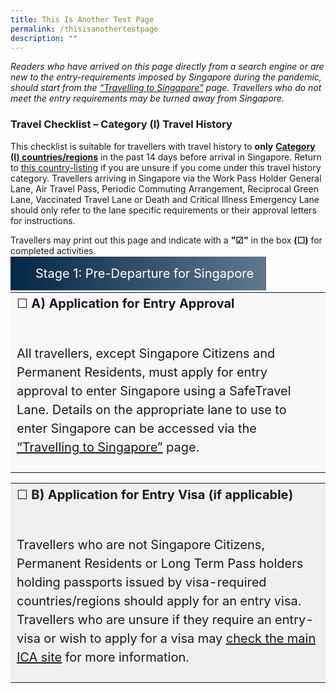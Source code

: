 ```yaml
---
title: This Is Another Test Page
permalink: /thisisanothertestpage
description: ""
---
```

<i>Readers who have arrived on this page directly from a search engine or are new to the entry-requirements imposed by Singapore during the pandemic, should start from the <a href="/arriving/overview" target="_blank" >“Travelling to Singapore”</a> page. Travellers who do not meet the entry requirements may be turned away from Singapore. </i>

### Travel Checklist – Category (I) Travel History

This checklist is suitable for travellers with travel history to <b>only</b> <a href="/shn-and-swab-summary" target="_blank"><b>Category (I) countries/regions</b></a> in the past 14 days before arrival in Singapore. Return to <a href="/shn-and-swab-summary" target="_blank">this country-listing</a> if you are unsure if you come under this travel history category. Travellers arriving in Singapore via the Work Pass Holder General Lane, Air Travel Pass, Periodic Commuting Arrangement, Reciprocal Green Lane, Vaccinated Travel Lane or Death and Critical Illness Emergency Lane should only refer to the lane specific requirements or their approval letters for instructions. 

Travellers may print out this page and indicate with a **"&#9745;"** in the box **(&#9744;)** for completed activities.

<!--

Didn't I tell you that you cannot do this? Style MUST go into the Header.

<html>
	
 ---- and there can only be 1 HTML tag in the entire webpage. How can you add one more here?

<style>

label {
  background: linear-gradient(90deg, #072b4b, #61788c);
  border-left:20px #072b4b solid;
  color: #FFFFFF;
  font-size: 20px;
  line-height: 28px;
  padding: 15px 20px 15px 20px;
	margin: 20px 0px 50px 0px;

}
</style>
-->
<label style="background: linear-gradient(90deg, #072b4b, #61788c); border-left:20px #072b4b solid; color: #FFFFFF; font-size: 20px; line-height: 28px; padding: 15px 20px 15px 20px;	margin: 20px 0px 500px 0px;">Stage 1: Pre-Departure for Singapore</label>
<table>
<tr>
<td style="margin-top:50px; margin-bottom:0px; line-height:1.5; background-color:#f8f8f8;font-size:20px;">
&#9744;  <b>A) Application for Entry Approval</b><br><br>

All travellers, except Singapore Citizens and Permanent Residents, must apply for entry approval to enter Singapore using a SafeTravel Lane. Details on the appropriate lane to use to enter Singapore can be accessed via the <a href="/arriving/overview" target="_blank" >“Travelling to Singapore”</a> page.
</td>
</tr>
	</table>
		<table>
<tr>
<td style="margin-top:0px; margin-bottom:0px; line-height:1.5; background:#f0f0f0; font-size:20px;">
&#9744;  <b>B) Application for Entry Visa (if applicable)</b><br><br>

Travellers who are not Singapore Citizens, Permanent Residents or Long Term Pass holders holding passports issued by visa-required countries/regions should apply for an entry visa. Travellers who are unsure if they require an entry-visa or wish to apply for a visa may <a href="https://www.ica.gov.sg/enter-depart/entry_requirements/visa_requirements" target="_blank">check the main ICA site</a> for more information.
</td>
</tr>
	</table>